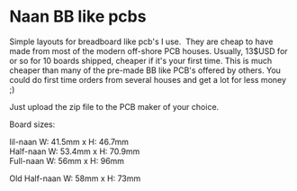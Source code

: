 # Naan BB like pcbs

Simple layouts for breadboard like pcb's I use.  They are cheap to have made from most of the modern off-shore PCB houses. 
Usually, 13$USD for or so for 10 boards shipped, cheaper if it's your first time. This is much cheaper than many of the pre-made BB like PCB's offered by others. You could do first time orders from several houses and get a lot for less money ;)

Just upload the zip file to the PCB maker of your choice.

Board sizes:

lil-naan   W: 41.5mm x H: 46.7mm <br>
Half-naan  W: 53.4mm x H: 70.9mm <br>
Full-naan  W: 56mm   x H: 96mm <br>

Old Half-naan W: 58mm x H: 73mm <br>




